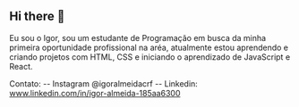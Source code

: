 ## Hi there 👋

Eu sou o Igor, sou um estudante de Programação em busca da minha primeira oportunidade profissional na aréa, atualmente estou aprendendo e criando projetos com HTML, CSS e iniciando o aprendizado de JavaScript e React.

Contato: 
 -- Instagram @igoralmeidacrf
 -- Linkedin: www.linkedin.com/in/igor-almeida-185aa6300

